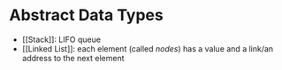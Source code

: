 # Abstract Data Types
 - [[Stack]]: LIFO queue
 - [[Linked List]]: each element (called *nodes*) has a value and a link/an address to the next element